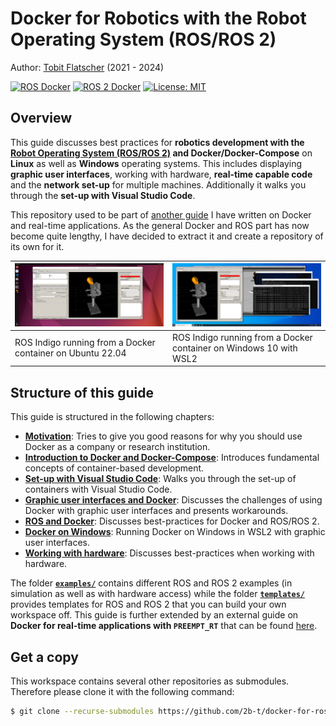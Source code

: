 # Docker for Robotics with the Robot Operating System (ROS/ROS 2)

Author: [Tobit Flatscher](https://github.com/2b-t) (2021 - 2024)

[![ROS Docker](https://github.com/2b-t/docker-for-ros/actions/workflows/build-ros.yml/badge.svg)](https://github.com/2b-t/docker-for-ros/actions/workflows/build-ros.yml) [![ROS 2 Docker](https://github.com/2b-t/docker-for-ros/actions/workflows/build-ros2.yml/badge.svg?branch=main)](https://github.com/2b-t/docker-for-ros/actions/workflows/build-ros2.yml) [![License: MIT](https://img.shields.io/badge/License-MIT-yellow.svg)](https://opensource.org/licenses/MIT)



## Overview

This guide discusses best practices for **robotics development with the [Robot Operating System (ROS/ROS 2)](https://www.ros.org/) and Docker/Docker-Compose** on **Linux** as well as **Windows** operating systems. This includes displaying **graphic user interfaces**, working with hardware, **real-time capable code** and the **network set-up** for multiple machines. Additionally it walks you through the **set-up with Visual Studio Code**.

This repository used to be part of [another guide](https://github.com/2b-t/docker-realtime) I have written on Docker and real-time applications. As the general Docker and ROS part has now become quite lengthy, I have decided to extract it and create a repository of its own for it.

| ![Docker on Ubuntu](./media/ubuntu_jammy_affordance_templates.png) | ![Docker on Windows](./media/windows10_affordance_templates.png) |
| ------------------------------------------------------------ | ------------------------------------------------------------ |
| ROS Indigo running from a Docker container on Ubuntu 22.04   | ROS Indigo running from a Docker container on Windows 10 with WSL2 |



## Structure of this guide

This guide is structured in the following chapters:

- [**Motivation**](./doc/Motivation.md): Tries to give you good reasons for why you should use Docker as a company or research institution.
- [**Introduction to Docker and Docker-Compose**](./doc/Introduction.md): Introduces fundamental concepts of container-based development.
- [**Set-up with Visual Studio Code**](./doc/VisualStudioCodeSetup.md): Walks you through the set-up of containers with Visual Studio Code.
- [**Graphic user interfaces and Docker**](./doc/Gui.md): Discusses the challenges of using Docker with graphic user interfaces and presents workarounds.
- [**ROS and Docker**](./doc/Ros.md): Discusses best-practices for Docker and ROS/ROS 2.
- [**Docker on Windows**](./doc/Windows.md): Running Docker on Windows in WSL2 with graphic user interfaces.
- [**Working with hardware**](./doc/WorkingWithHardware.md): Discusses best-practices when working with hardware.

The folder [**`examples/`**](./examples) contains different ROS and ROS 2 examples (in simulation as well as with hardware access) while the folder  [**`templates/`**](./templates) provides templates for ROS and ROS 2 that you can build your own workspace off. This guide is further extended by an external guide on **Docker for real-time applications with `PREEMPT_RT`** that can be found [here](https://github.com/2b-t/docker-realtime).

 

## Get a copy

This workspace contains several other repositories as submodules. Therefore please clone it with the following command:

```bash
$ git clone --recurse-submodules https://github.com/2b-t/docker-for-ros.git
```
